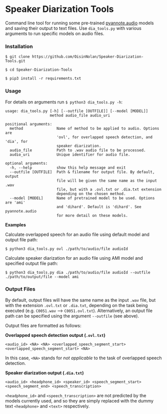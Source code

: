 # Speaker Diarization Tools
Command line tool for running some pre-trained [pyannote.audio](https://github.com/pyannote/pyannote-audio) models and saving their output to text files. Use `dia_tools.py` with various arguments to run specific models on audio files.

### Installation
```
$ git clone https://github.com/OisinNolan/Speaker-Diarization-Tools.git
```
```
$ cd Speaker-Diarization-Tools
```
```
$ pip3 install -r requirements.txt
```

### Usage

For details on arguments run `$ python3 dia_tools.py -h`:

```
usage: dia_tools.py [-h] [--outfile [OUTFILE]] [--model [MODEL]]
                    method audio_file audio_uri

positional arguments:
  method               Name of method to be applied to audio. Options are
                       'ovl', for overlapped speech detection, and 'dia', for
                       speaker diarization.
  audio_file           Path to .wav audio file to be processed.
  audio_uri            Unique identifier for audio file.

optional arguments:
  -h, --help           show this help message and exit
  --outfile [OUTFILE]  Path & filename for output file. By default, output
                       file will be given the same name as the input .wav
                       file, but with a .ovl.txt or .dia.txt extension
                       depending on the chosen method.
  --model [MODEL]      Name of pretrained model to be used. Options are 'ami'
                       and 'dihard'. Default is 'dihard'. See pyannote.audio
                       for more detail on these models.
```

**Examples**

Calculate overlapped speech for an audio file using default model and output file path:
```
$ python3 dia_tools.py ovl ./path/to/audio/file audioId
```

Calculate speaker diarization for an audio file using AMI model and specified output file path:
```
$ python3 dia_tools.py dia ./path/to/audio/file audioId --outfile ./path/to/output/file --model ami
```

### Output Files
By default, output files will have the same name as the input `.wav` file, but with the extension `.ovl.txt` or `.dia.txt`, depending on the task being executed (e.g. `C0051.wav` --> `C0051.ovl.txt`). Alternatively, an output file path can be specified using the argument `--outfile` (see above).


Output files are formatted as follows:

**Overlapped speech detection output (`.ovl.txt`)**
```
<audio_id> <NA> <NA> <overlapped_speech_segment_start> <overlapped_speech_segment_start> <NA>
```
In this case, `<NA>` stands for _not applicable_ to the task of overlapped speech detection.

**Speaker diarization output (`.dia.txt`)**
```
<audio_id> <headphone_id> <speaker_id> <speech_segment_start> <speech_segment_end> <speech_transcription>
```
`<headphone_id>` and `<speech_transcription>` are not predicted by the models currently used, and so they are simply replaced with the dummy text `<headphone>` and `<text>` respectively.
